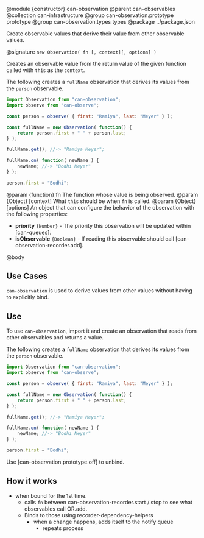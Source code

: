 @module {constructor} can-observation
@parent can-observables
@collection can-infrastructure
@group can-observation.prototype prototype
@group can-observation.types types
@package ../package.json

Create observable values that derive their value from other observable
values.


@signature `new Observation( fn [, context][, options] )`

Creates an observable value from the return value of the given function called with `this` as the `context`.

The following creates a `fullName` observation that derives its values from
the `person` observable.

```js
import Observation from "can-observation";
import observe from "can-observe";

const person = observe( { first: "Ramiya", last: "Meyer" } );

const fullName = new Observation( function() {
	return person.first + " " + person.last;
} );

fullName.get(); //-> "Ramiya Meyer";

fullName.on( function( newName ) {
	newName; //-> "Bodhi Meyer"
} );

person.first = "Bodhi";
```

@param {function} fn The function whose value is being observed.
@param {Object} [context] What `this` should be when `fn` is called.
@param {Object} [options] An object that can configure the behavior of the
  observation with the following properties:

  - __priority__ `{Number}` - The priority this observation will be updated
    within [can-queues].
  - __isObservable__ `{Boolean}` - If reading this observable should call
    [can-observation-recorder.add].  


@body

## Use Cases

`can-observation` is used to derive values from other values without
having to explicitly bind.  

## Use

To use `can-observation`, import it and create an observation that
reads from other observables and returns a value.


The following creates a `fullName` observation that derives its values from
the `person` observable.

```js
import Observation from "can-observation";
import observe from "can-observe";

const person = observe( { first: "Ramiya", last: "Meyer" } );

const fullName = new Observation( function() {
	return person.first + " " + person.last;
} );

fullName.get(); //-> "Ramiya Meyer";

fullName.on( function( newName ) {
	newName; //-> "Bodhi Meyer"
} );

person.first = "Bodhi";
```

Use [can-observation.prototype.off] to unbind.  

## How it works

- when bound for the 1st time.
  - calls `fn` between can-observation-recorder.start / stop to see what
    observables call OR.add.
  - Binds to those using recorder-dependency-helpers
    - when a change happens, adds itself to the notify queue
      - repeats process 
